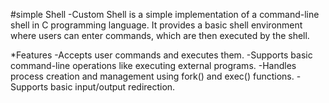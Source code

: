 #simple Shell
-Custom Shell is a simple implementation of a command-line shell in C programming language. It provides a basic shell environment where users can enter commands, which are then executed by the shell.

*Features
-Accepts user commands and executes them.
-Supports basic command-line operations like executing external programs.
-Handles process creation and management using fork() and exec() functions.
-Supports basic input/output redirection.
